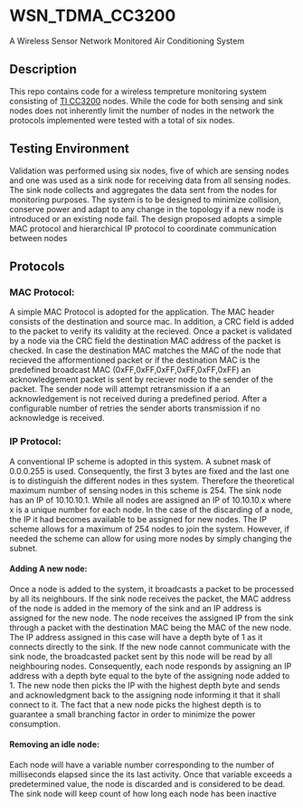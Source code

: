 # WSN_TDMA_CC3200
A Wireless Sensor Network Monitored Air Conditioning System 

## Description
This repo contains code for a wireless tempreture monitoring system consisting of [TI CC3200](https://www.ti.com/product/CC3200) nodes.
While the code for both sensing and sink nodes does not inherently limit the number of nodes in the network the protocols implemented were tested with a total of six nodes.

## Testing Environment
Validation was performed using six nodes, five of which are sensing nodes and one was used as a sink node for receiving data from all sensing nodes. 
The sink node collects and aggregates the data sent from the nodes for monitoring purposes. The system is to be designed to minimize collision, conserve power and adapt to any change in the topology if a new node is introduced or an existing node fail. The design proposed adopts a simple MAC protocol and hierarchical IP protocol to coordinate communication between nodes  

## Protocols
### MAC Protocol: 

A simple MAC Protocol is adopted for the application. 
The MAC header consists of the destination and source mac. 
In addition, a CRC field is added to the packet to verify its validity at the recieved. 
Once a packet is validated by a node via the CRC field the destination MAC address of the packet is checked. 
In case the destination MAC matches the MAC of the node that recieved the afformentioned packet or if the destination MAC is the predefined broadcast MAC (0xFF,0xFF,0xFF,0xFF,0xFF,0xFF) an acknowledgement packet is sent by reciever node to the sender of the packet. 
The sender node will attempt retransmission if a an acknowledgement is not received during a predefined period. After a configurable number of retries the sender aborts transmission if no acknowledge is received. 

### IP Protocol: 

A conventional IP scheme is adopted in this system. 
A subnet mask of 0.0.0.255 is used. 
Consequently, the first 3 bytes are fixed and the last one is to distinguish the different nodes in thes system. Therefore the theoretical maximum number of sensing nodes in this scheme is 254.
The sink node has an IP of 10.10.10.1. While all nodes are assigned an IP of 10.10.10.x where x is a unique number for each node. In the case of the discarding of a node, the IP it had becomes available to be assigned for new nodes. The IP scheme allows for a maximum of 254 nodes to join the system. However, if needed the scheme can allow for using more nodes by simply changing the subnet.  

#### Adding A new node: 
Once a node is added to the system, it broadcasts a packet to be processed by all its neighbours. If the sink node receives the packet, the MAC address of the node is added in the memory of the sink and an IP address is assigned for the new node. The node receives the assigned IP from the sink through a packet with the destination MAC being the MAC of the new node. The IP address assigned in this case will have a depth byte of 1 as it connects directly to the sink. If the new node cannot communicate with the sink node, the broadcasted packet sent by this node will be read by all neighbouring nodes. Consequently, each node responds by assigning an IP address with a depth byte equal to the byte of the assigning node added to 1. The new node then picks the IP with the highest depth byte and sends and  acknowledgment back to the assigning node informing it that it shall connect to it. The fact that a new node picks the highest depth is to guarantee a small branching factor in order to minimize the power consumption. 

#### Removing an idle node: 
Each node will have a variable number corresponding to the number of milliseconds elapsed since the its last activity. Once that variable exceeds a predetermined value, the node is discarded and is considered to be dead. The sink node will keep count of how long each node has been inactive 

